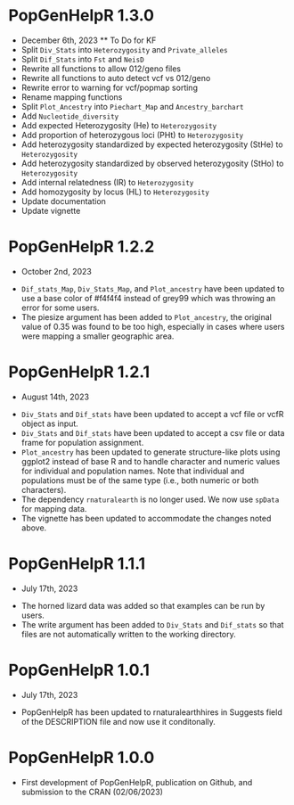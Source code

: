 # PopGenHelpR 1.3.0
- December 6th, 2023
** To Do for KF
- Split `Div_Stats` into `Heterozygosity` and `Private_alleles`
- Split `Dif_Stats` into `Fst` and `NeisD`
- Rewrite all functions to allow 012/geno files
- Rewrite all functions to auto detect vcf vs 012/geno
- Rewrite error to warning for vcf/popmap sorting 
- Rename mapping functions
- Split `Plot_Ancestry` into `Piechart_Map` and `Ancestry_barchart`
- Add `Nucleotide_diversity`
- Add expected Heterozygosity (He) to `Heterozygosity`
- Add proportion of heterozygous loci (PHt) to `Heterozygosity`
- Add heterozygosity standardized by expected heterozygosity (StHe) to `Heterozygosity`
- Add heterozygosity standardized by observed heterozygosity (StHo) to `Heterozygosity`
- Add internal relatedness (IR) to `Heterozygosity`
- Add homozygosity by locus (HL) to `Heterozygosity`
- Update documentation
- Update vignette 

# PopGenHelpR 1.2.2
- October 2nd, 2023
* `Dif_stats_Map`, `Div_Stats_Map`, and `Plot_ancestry` have been updated to use a base color of #f4f4f4 instead of grey99 which was throwing an error for some users. 
* The piesize argument has been added to `Plot_ancestry`, the original value of 0.35 was found to be too high, especially in cases where users were mapping a smaller geographic area. 

# PopGenHelpR 1.2.1
- August 14th, 2023
* `Div_Stats` and `Dif_stats` have been updated to accept a vcf file or vcfR object as input. 
* `Div_Stats` and `Dif_stats` have been updated to accept a csv file or data frame for population assignment. 
* `Plot_ancestry` has been updated to generate structure-like plots using ggplot2 instead of base R and to handle character and numeric values for individual and population names. Note that individual and populations must be of the same type (i.e., both numeric or both characters). 
* The dependency `rnaturalearth` is no longer used. We now use `spData` for mapping data. 
* The vignette has been updated to accommodate the changes noted above. 

# PopGenHelpR 1.1.1 
- July 17th, 2023
* The horned lizard data was added so that examples can be run by users.
* The write argument has been added to `Div_Stats` and `Dif_stats` so that files are not automatically written to the working directory. 

# PopGenHelpR 1.0.1 
- July 17th, 2023
*  PopGenHelpR has been updated to rnaturalearthhires in Suggests field of the DESCRIPTION file and now use it conditonally. 


# PopGenHelpR 1.0.0
*  First development of PopGenHelpR, publication on Github, and submission to the CRAN (02/06/2023)
